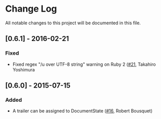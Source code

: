 # Change Log
All notable changes to this project will be documented in this file.

## [0.6.1] - 2016-02-21
### Fixed
- Fixed regex "/u over UTF-8 string" warning on Ruby 2 ([#21](https://github.com/prawnpdf/pdf-core/pull/21), Takahiro Yoshimura

## [0.6.0] - 2015-07-15
### Added
- A trailer can be assigned to DocumentState ([#16](https://github.com/prawnpdf/pdf-core/pull/16), Robert Bousquet)

